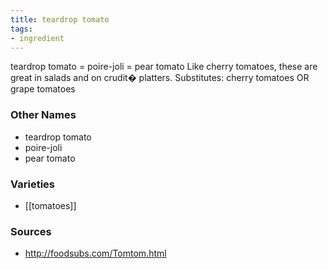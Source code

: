 ```yaml
---
title: teardrop tomato
tags:
- ingredient
---
```

teardrop tomato = poire-joli = pear tomato Like cherry tomatoes, these are great in salads and on crudit� platters. Substitutes: cherry tomatoes OR grape tomatoes

### Other Names

* teardrop tomato
* poire-joli
* pear tomato

### Varieties

* [[tomatoes]]

### Sources
* http://foodsubs.com/Tomtom.html
